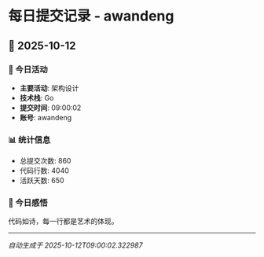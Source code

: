# 每日提交记录 - awandeng

## 📅 2025-10-12

### 🎯 今日活动
- **主要活动**: 架构设计
- **技术栈**: Go
- **提交时间**: 09:00:02
- **账号**: awandeng

### 📊 统计信息
- 总提交次数: 860
- 代码行数: 4040
- 活跃天数: 650

### 💭 今日感悟
代码如诗，每一行都是艺术的体现。

---
*自动生成于 2025-10-12T09:00:02.322987*
